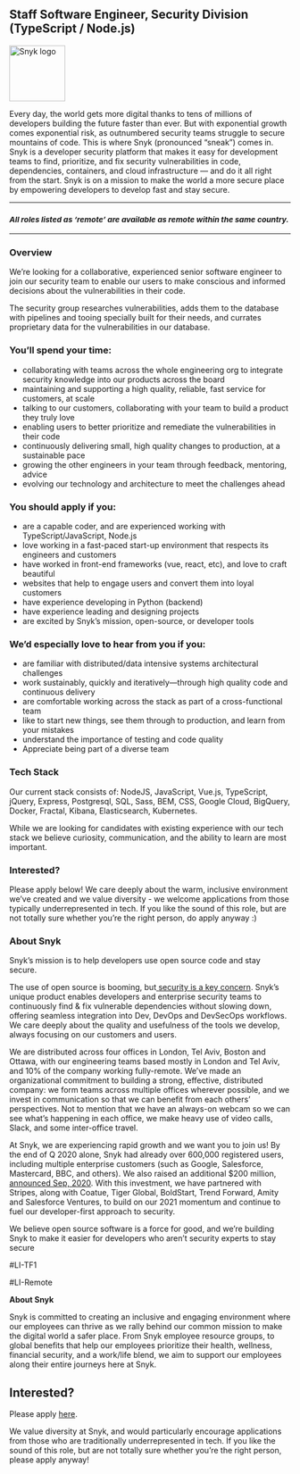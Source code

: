 Staff Software Engineer, Security Division (TypeScript / Node.js)
---

<img src="https://res.cloudinary.com/snyk/image/upload/v1537345894/press-kit/brand/logo-black.png" width="100" alt="Snyk logo" />

<div class="content-intro"><p><span style="font-weight: 400;">Every day, the world gets more digital thanks to tens of millions of developers building the future faster than ever. But with exponential growth comes exponential risk, as outnumbered security teams struggle to secure mountains of code. This is where Snyk (pronounced “sneak”) comes in. Snyk is a developer security platform that makes it easy for development teams to find, prioritize, and fix security vulnerabilities in code, dependencies, containers, and cloud infrastructure — and do it all right from the start. Snyk is on a mission to make the world a more secure place by empowering developers to develop fast and stay secure.</span></p></div><hr>
<h3><em><strong><sub>All roles listed as ‘remote’ are available as remote within the same country.</sub></strong></em></h3>
<hr>
<h3><strong>Overview</strong></h3>
<p><span style="font-weight: 400;">We’re looking for a collaborative, experienced senior software engineer to join our security team to enable our users to make conscious and informed decisions about the vulnerabilities in their code.</span></p>
<p><span style="font-weight: 400;">The security group researches vulnerabilities, adds them to the database with pipelines and tooing specially built for their needs, and currates proprietary data for the vulnerabilities in our database.&nbsp;</span></p>
<h3><strong>You’ll spend your time:</strong></h3>
<ul>
<li style="font-weight: 400;"><span style="font-weight: 400;">collaborating with teams across the whole engineering org to integrate security knowledge into our products across the board</span></li>
<li style="font-weight: 400;"><span style="font-weight: 400;">maintaining and supporting a high quality, reliable, fast service for customers, at scale</span></li>
<li style="font-weight: 400;"><span style="font-weight: 400;">talking to our customers, collaborating with your team to build a product they truly love</span></li>
<li style="font-weight: 400;"><span style="font-weight: 400;">enabling users to better prioritize and remediate the vulnerabilities in their code</span></li>
<li style="font-weight: 400;"><span style="font-weight: 400;">continuously delivering small, high quality changes to production, at a sustainable pace</span></li>
<li style="font-weight: 400;"><span style="font-weight: 400;">growing the other engineers in your team through feedback, mentoring, advice</span></li>
<li style="font-weight: 400;"><span style="font-weight: 400;">evolving our technology and architecture to meet the challenges ahead</span></li>
</ul>
<h3><strong>You should apply if you:</strong></h3>
<ul>
<li><span style="font-weight: 400;">are a capable coder, and are experienced working with TypeScript/JavaScript, Node.js&nbsp;</span></li>
<li style="font-weight: 400;"><span style="font-weight: 400;">love working in a fast-paced start-up environment that respects its engineers and customers</span></li>
<li style="font-weight: 400;"><span style="font-weight: 400;">have worked in front-end frameworks (vue, react, etc), and love to craft beautiful&nbsp;</span></li>
<li style="font-weight: 400;"><span style="font-weight: 400;">websites that help to engage users and convert them into loyal customers</span></li>
<li style="font-weight: 400;"><span style="font-weight: 400;">have experience developing in Python (backend)</span></li>
<li style="font-weight: 400;"><span style="font-weight: 400;">have experience leading and designing projects</span></li>
<li style="font-weight: 400;"><span style="font-weight: 400;">are excited by Snyk’s mission, open-source, or developer tools</span></li>
</ul>
<h3><strong>We’d especially love to hear from you if you:</strong></h3>
<ul>
<li style="font-weight: 400;"><span style="font-weight: 400;">are familiar with distributed/data intensive systems architectural challenges</span></li>
<li style="font-weight: 400;"><span style="font-weight: 400;">work sustainably, quickly and iteratively—through high quality code and continuous delivery</span></li>
<li style="font-weight: 400;"><span style="font-weight: 400;">are comfortable working across the stack as part of a cross-functional team</span></li>
<li style="font-weight: 400;"><span style="font-weight: 400;">like to start new things, see them through to production, and learn from your mistakes</span></li>
<li style="font-weight: 400;"><span style="font-weight: 400;">understand the importance of testing and code quality</span></li>
<li style="font-weight: 400;"><span style="font-weight: 400;">Appreciate being part of a diverse team</span></li>
</ul>
<h3><strong>Tech Stack</strong></h3>
<p><span style="font-weight: 400;">Our current stack consists of: NodeJS, JavaScript, Vue.js, TypeScript, jQuery, Express, Postgresql, SQL, Sass, BEM, CSS, Google Cloud, BigQuery, Docker, Fractal, Kibana, Elasticsearch, Kubernetes.</span></p>
<p><span style="font-weight: 400;">While we are looking for candidates with existing experience with our tech stack we believe curiosity, communication, and the ability to learn are most important.</span></p>
<h3><strong>Interested?</strong></h3>
<p><span style="font-weight: 400;">Please apply below! We care deeply about the warm, inclusive environment we’ve created and we value diversity - we welcome applications from those typically underrepresented in tech. If you like the sound of this role, but are not totally sure whether you’re the right person, do apply anyway :)</span></p>
<h3><strong>About Snyk</strong></h3>
<p><span style="font-weight: 400;">Snyk’s mission is to help developers use open source code and stay secure.&nbsp;</span></p>
<p><span style="font-weight: 400;">The use of open source is booming, but</span><a href="https://snyk.io/blog/devsecops-insights-2020/"><span style="font-weight: 400;"> </span><span style="font-weight: 400;">security is a key concern</span></a><span style="font-weight: 400;">. Snyk’s unique product enables developers and enterprise security teams to continuously find &amp; fix vulnerable dependencies without slowing down, offering seamless integration into Dev, DevOps and DevSecOps workflows. We care deeply about the quality and usefulness of the tools we develop, always focusing on our customers and users.&nbsp;</span></p>
<p><span style="font-weight: 400;">We are distributed across four offices in London, Tel Aviv, Boston and Ottawa, with our engineering teams based mostly in London and Tel Aviv, and 10% of the company working fully-remote. We’ve made an organizational commitment to building a strong, effective, distributed company: we form teams across multiple offices wherever possible, and we invest in communication so that we can benefit from each others’ perspectives. Not to mention that we have an always-on webcam so we can see what’s happening in each office, we make heavy use of video calls, Slack, and some inter-office travel.</span></p>
<p><span style="font-weight: 400;">At Snyk, we are experiencing rapid growth and we want you to join us! By the end of Q 2020 alone, Snyk had already over 600,000 registered users, including multiple enterprise customers (such as Google, Salesforce, Mastercard, BBC, and others). We also raised an additional $200 million,</span><a href="https://snyk.io/blog/snyk-closes-200m-to-modernize-security-industry/"><span style="font-weight: 400;"> </span><span style="font-weight: 400;">announced Sep, 2020</span></a><span style="font-weight: 400;">. With this investment, we have partnered with Stripes, along with Coatue, Tiger Global, BoldStart, Trend Forward, Amity and Salesforce Ventures, to build on our 2021 momentum and continue to fuel our developer-first approach to security.&nbsp;</span></p>
<p><span style="font-weight: 400;">We believe open source software is a force for good, and we’re building Snyk to make it easier for developers who aren’t security experts to stay secure</span></p>
<p><span style="font-weight: 400;">#LI-TF1</span></p>
<p><span style="font-weight: 400;">#LI-Remote</span></p><div class="content-conclusion"><p><strong>About Snyk</strong></p>
<p><strong><span style="font-weight: 400;">Snyk is committed to creating an inclusive and engaging environment where our employees can thrive as we rally behind our common mission to make the digital world a safer place. From Snyk employee resource groups, to global benefits that help our employees prioritize their health, wellness, financial security, and a work/life blend, we aim to support our employees along their entire journeys here at Snyk. </span></strong></p></div>

Interested?
---

Please apply [here](https://boards.greenhouse.io/snyk/jobs/6300397002#app).

We value diversity at Snyk, and would particularly encourage applications from those who are traditionally underrepresented in tech.
If you like the sound of this role, but are not totally sure whether you’re the right person, please apply anyway!
